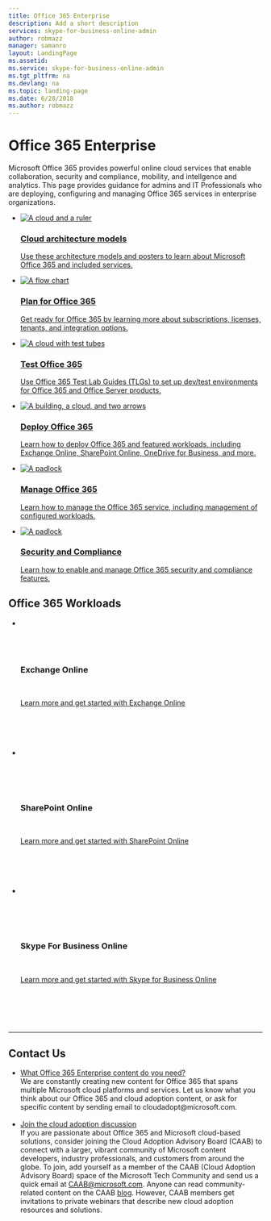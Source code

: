 ```yaml
---
title: Office 365 Enterprise
description: Add a short description
services: skype-for-business-online-admin
author: robmazz
manager: samanro
layout: LandingPage
ms.assetid: 
ms.service: skype-for-business-online-admin
ms.tgt_pltfrm: na
ms.devlang: na
ms.topic: landing-page
ms.date: 6/28/2018
ms.author: robmazz
---
```


<h1>Office 365 Enterprise</h1>
<p>Microsoft Office 365 provides powerful online cloud services that enable collaboration, security and compliance, mobility, and intellgence and analytics. This page provides guidance for admins and IT Professionals who are deploying, configuring and managing Office 365 services in enterprise organizations.</p>
<ul class="cardsF panelContent">
    <li>
        <a href="/office365/enterprise/microsoft-cloud-it-architecture-resources">
        <div class="cardSize">
            <div class="cardPadding">
                <div class="card">
                    <div class="cardImageOuter">
                        <div class="cardImage">
                            <img src="https://docs.microsoft.com/en-us/office/media/icons/cloud-architecture2.svg" alt="A cloud and a ruler" />
                        </div>
                    </div>
                    <div class="cardText">
                        <h3>Cloud architecture models</h3>
                <p>Use these architecture models and posters to learn about Microsoft Office 365 and included services.</p>
                    </div>
                </div>
            </div>
        </div>
        </a>
    </li> 
    <li>
        <a href="/office365/enterprise/architectural-models-for-sharepoint-exchange-skype-for-business-and-lync">
        <div class="cardSize">
            <div class="cardPadding">
                <div class="card">
                    <div class="cardImageOuter">
                        <div class="cardImage">
                            <img src="https://docs.microsoft.com/en-us/office/media/icons/process-flow.svg" alt="A flow chart" />
                        </div>
                    </div>
                    <div class="cardText">
                        <h3>Plan for Office 365</h3>
                <p>Get ready for Office 365 by learning more about subscriptions, licenses, tenants, and integration options.</p>
                    </div>
                </div>
            </div>
        </div>
        </a>
    </li>
    <li>
        <a href="/office365/enterprise/cloud-adoption-test-lab-guides-tlgs">
        <div class="cardSize">
            <div class="cardPadding">
                <div class="card">
                    <div class="cardImageOuter">
                        <div class="cardImage">
                            <img src="https://docs.microsoft.com/en-us/office/media/icons/cloud-devtest.svg" alt="A cloud with test tubes" />
                        </div>
                    </div>
                    <div class="cardText">
                        <h3>Test Office 365</h3>
                <p>Use Office 365 Test Lab Guides (TLGs) to set up dev/test environments for Office 365 and Office Server products.</p>
                    </div>
                </div>
            </div>
        </div>
        </a>
    </li>
    <li>
        <a href="/office365/enterprise/hybrid-solutions">
        <div class="cardSize">
            <div class="cardPadding">
                <div class="card">
                    <div class="cardImageOuter">
                        <div class="cardImage">
                            <img src="https://docs.microsoft.com/en-us/office/media/icons/deploy.svg" alt="A building, a cloud, and two arrows" />
                        </div>
                    </div>
                    <div class="cardText">
                        <h3>Deploy Office 365</h3>
                <p>Learn how to deploy Office 365 and featured workloads, including Exchange Online, SharePoint Online, OneDrive for Business, and more.</p>
                    </div>
                </div>
            </div>
        </div>
        </a>
    </li>
    <li>
        <a href="/office365/enterprise/security-solutions">
        <div class="cardSize">
            <div class="cardPadding">
                <div class="card">
                    <div class="cardImageOuter">
                        <div class="cardImage">
                            <img src="https://docs.microsoft.com/en-us/office/media/icons/tasks.svg" alt="A padlock" />
                        </div>
                    </div>
                    <div class="cardText">
                        <h3>Manage Office 365</h3>
                <p>Learn how to manage the Office 365 service, including management of configured workloads.</p>
                    </div>
                </div>
            </div>
        </div>
        </a>
    </li>
    <li>
        <a href="/office365/enterprise/security-solutions">
        <div class="cardSize">
            <div class="cardPadding">
                <div class="card">
                    <div class="cardImageOuter">
                        <div class="cardImage">
                            <img src="https://docs.microsoft.com/en-us/office/media/icons/lock-protected.svg" alt="A padlock" />
                        </div>
                    </div>
                    <div class="cardText">
                        <h3>Security and Compliance</h3>
                <p>Learn how to enable and manage Office 365 security and compliance features.</p>
                    </div>
                </div>
            </div>
        </div>
        </a>
    </li>
</ul>

<h2>Office 365 Workloads</h2>
<ul class="panelContent cardsW">
    <li>
        <div class="cardSize">
            <div class="cardPadding">
                <div class="card">
                    <div class="cardText">
                        <h3>Exchange Online</h3>
                        <p><a href="https://docs.microsoft.com/Exchange/exchange-online">Learn more and get started with Exchange Online</a></p>
                    </div>
                </div>
            </div>
        </div>
    </li>
    <li>
        <div class="cardSize">
            <div class="cardPadding">
                <div class="card">
                    <div class="cardText">
                        <h3>SharePoint Online</h3>
                        <p><a href="https://support.office.com/article/sharepoint-online-–-admin-help-79eb0420-8cbd-4bcb-a90b-ddc7d3ab4b3a?ui=en-US&rs=en-US&ad=US">Learn more and get started with SharePoint Online</a></p>
                     </div>
                </div>
            </div>
        </div>
    </li>
    <li>
        <div class="cardSize">
            <div class="cardPadding">
                <div class="card">
                    <div class="cardText">
                        <h3>Skype For Business Online</h3>
                        <p><a href="https://docs.microsoft.com/SkypeForBusiness/skype-for-business-online">Learn more and get started with Skype for Business Online</a></p>
                    </div>
                </div>
            </div>
        </div>
    </li>
</ul>

---

<h2>Contact Us</h2>
<ul>
    <li><a href="mailto:cloudadopt@microsoft.com?Subject=[Cloud%20Adoption%20Content%20Feedback]:%20">What Office 365 Enterprise content do you need?</a><br>We are constantly creating new content for Office 365 that spans multiple Microsoft cloud platforms and services. Let us know what you think about our Office 365 and cloud adoption content, or ask for specific content by sending email to cloudadopt@microsoft.com.</li><br>
    <li><a href="https://aka.ms/caab">Join the cloud adoption discussion</a><br>If you are passionate about Office 365 and Microsoft cloud-based solutions, consider joining the Cloud Adoption Advisory Board (CAAB) to connect with a larger, vibrant community of Microsoft content developers, industry professionals, and customers from around the globe. To join, add yourself as a member of the CAAB (Cloud Adoption Advisory Board) space of the Microsoft Tech Community and send us a quick email at <a href="mailto:caab@microsoft.com?Subject=I%20just%20joined%20the%20Cloud%20Adoption%20Advisory%20Board!">CAAB@microsoft.com</a>. Anyone can read community-related content on the CAAB <a href="https://blogs.technet.com/b/solutions_advisory_board/">blog</a>. However, CAAB members get invitations to private webinars that describe new cloud adoption resources and solutions.</li>
</ul>